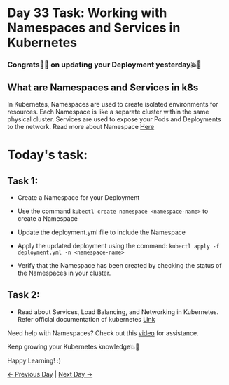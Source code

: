 # Day 33 Task: Working with Namespaces and Services in Kubernetes

### Congrats🎊🎉 on updating your Deployment yesterday💥🙌

## What are Namespaces and Services in k8s

In Kubernetes, Namespaces are used to create isolated environments for resources. Each Namespace is like a separate cluster within the same physical cluster. Services are used to expose your Pods and Deployments to the network. Read more about Namespace [Here](https://kubernetes.io/docs/concepts/workloads/pods/user-namespaces/)

# Today's task:

## Task 1:

- Create a Namespace for your Deployment

- Use the command `kubectl create namespace <namespace-name>` to create a Namespace

- Update the deployment.yml file to include the Namespace

- Apply the updated deployment using the command:
  `kubectl apply -f deployment.yml -n <namespace-name>`

- Verify that the Namespace has been created by checking the status of the Namespaces in your cluster.

## Task 2:

- Read about Services, Load Balancing, and Networking in Kubernetes. Refer official documentation of kubernetes [Link](https://kubernetes.io/docs/concepts/services-networking/)

Need help with Namespaces? Check out this [video](https://youtu.be/K3jNo4z5Jx8) for assistance.

Keep growing your Kubernetes knowledge💥🙌

Happy Learning! :)

[← Previous Day](../day32/tasks.md) | [Next Day →](../day34/tasks.md)
